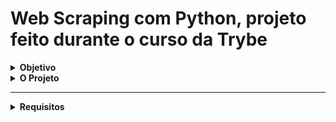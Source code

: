 # Web Scraping com Python, projeto feito durante o curso da Trybe

<details>
  <summary><strong>Objetivo</strong></summary><br />

  O projeto tem como principal objetivo fazer consultas em notícias sobre tecnologia.

  As notícias são obtidas através da raspagem do [_blog da Trybe_](https://blog.betrybe.com).

</details>


<details>
  <summary><strong> O Projeto</strong></summary>
  As notícias raspadas estão no _Blog da Trybe_: https://blog.betrybe.com.
  Essas notícias são salvas no banco de dados utilizando as funções python no módulo `database.py`

  <strong>MongoDB</strong>

  Foi utilizado um banco de dados chamado `tech_news`.
  As notícias são armazenadas em uma coleção chamada `news`.

  Rodar MongoDB via Docker:
  <code>docker-compose up -d mongodb</code> no terminal. 
  Configurações do mongo com o docker no arquivo `docker-compose.yml`

  O mongoDB utilizará por padrão a porta 27017.

</details>

---
<details>
  <summary><strong> Requisitos</strong></summary>

  ## 1 - Função `fetch`
  local: `tech_news/scraper.py`

  Esta função é responsável por fazer a requisição HTTP ao site e obter o conteúdo HTML.

  - Utiliza um Rate Limit pois pode ser utilizada várias vezes em sucessão
  - Deve receber uma URL
  - Faz uma requisição HTTP `get` para a URL utilizando a função `requests.get`
  - Retorna o conteúdo HTML da resposta.
  - Caso a requisição seja bem sucedida com `Status Code 200: OK`, retorna seu conteúdo de texto;
  - Caso a resposta tenha o código de status diferente de `200`, retorna `None`;
  - Caso a requisição não receba resposta em até 3 segundos, ela é abandonada.

  📌 é definido o _header_ `user-agent` para que a raspagem do blog funcione corretamente. Para isso, o valor `"Fake user-agent"` recebe:

  ```python
  { "user-agent": "Fake user-agent" }
  ```

  ## 2 - Função `scrape_novidades`
  local: `tech_news/scraper.py`

  Esta função faz o scrape da página Novidades (https://blog.betrybe.com) para obter as URLs das páginas de notícias.

  - Recebe uma string com o conteúdo HTML da página inicial do blog
  - Faz o scrape do conteúdo recebido para obter uma lista contendo as URLs das notícias listadas.
  - A função retorna esta lista.
  - Caso não encontre nenhuma URL de notícia, a função retorna uma lista vazia.

  ## 3 - Função `scrape_next_page_link`
  local: `tech_news/scraper.py`

  Precisa do link da próxima página. Esta função é responsável por fazer o scrape deste link.

  - Recebe como parâmetro uma `string` contendo o conteúdo HTML retirado pela função fetch
  - Faz o scrape deste HTML para obter a URL da próxima página.
  - Retorna a URL obtida.
  - Caso não encontre o link da próxima página, função retorna `None`

  ## 4 - Função `scrape_noticia`
  local: `tech_news/scraper.py`

  - Recebe como parâmetro o conteúdo HTML da página de uma notícia
  - Busca as informações das notícias e preenche um dicionário:
    - `url` - link para acesso da notícia.
    - `title` - título da notícia.
    - `timestamp` - data da notícia, no formato `dd/mm/AAAA`.
    - `writer` - nome da pessoa autora da notícia.
    - `comments_count` - número de comentários que a notícia recebeu.
      - Se a informação não for encontrada, salve este atributo como `0` (zero)
    - `summary` - o primeiro parágrafo da notícia.
    - `tags` - lista contendo tags da notícia.
    - `category` - categoria da notícia.

  - Exemplo de retorno da função:

  ```json
  {
    "url": "https://blog.betrybe.com/novidades/noticia-bacana",
    "title": "Notícia",
    "timestamp": "04/04/2021",
    "writer": "Eu",
    "comments_count": 4,
    "summary": "Algo muito bacana aconteceu",
    "tags": ["Tecnologia", "Esportes"],
    "category": "Ferramentas",
  }
    ```
  ---

  ## 5 - Função `get_tech_news`
  local: `tech_news/scraper.py`

  Aplicação de todas as funções anterioes.

  - Receber como parâmetro um número inteiro `n` e buscar as últimas `n` notícias.
  - Funções `fetch`, `scrape_novidades`, `scrape_next_page_link` e `scrape_noticia` são utilizadas para buscar as notícias e processar o conteúdo.
  - As notícias buscadas são inseridas no MongoDB; utiliza as funções do diretório `tech_news/database.py`
  - Insere as notícias no banco, e retorna as mesmas.


  ## 6 - Crie a função `search_by_title`
  local: `tech_news/analyzer/search_engine.py`

  Faz buscas por título.

  - Recebe uma string com um título de notícia
  - Busca as notícias do banco de dados por título
  - Retorna uma lista de tuplas com as notícias encontradas na busca. 
  Exemplo: 
  ```python
  [
    ("Título1_aqui", "url1_aqui"),
    ("Título2_aqui", "url2_aqui"),
  ]
  ```
  - A busca é _case insensitive_
  - Caso nenhuma notícia seja encontrada, retorna uma lista vazia.

  📌 Para acesso ao banco de dados utiliza `db` definido no módulo `tech_news/database.py`.

  ## 7 - Função `search_by_date`
  local: `tech_news/analyzer/search_engine.py`

  Buscar as notícias do banco de dados por data.

  - Recebe como parâmetro uma data no formato ISO `AAAA-mm-dd`
  - Tem retorno no mesmo formato do requisito anterior.
  - Caso a data seja inválida, uma exceção `ValueError` é lançada com a mensagem `Data inválida`.
  - Caso nenhuma notícia seja encontrada, retorna uma lista vazia.

  ## 8 - Função `search_by_tag`,
  local: `tech_news/analyzer/search_engine.py`

  Busca as notícias por tag.

  - Receber como parâmetro o nome da tag completo..
  - A função deve ter retorno no mesmo formato do requisito anterior.
  - Caso nenhuma notícia seja encontrada, retorna uma lista vazia.
  - A busca é_case insensitive_

  ## 9 - Função `search_by_category`
  local: `tech_news/analyzer/search_engine.py`

  Buscar as notícias por categoria.

  - Recebe como parâmetro o nome da categoria completo.
  - Tem como retorno o mesmo formato do requisito anterior.
  - Caso nenhuma notícia seja encontrada, retorna uma lista vazia.
  - A busca é _case insensitive_
</details>
